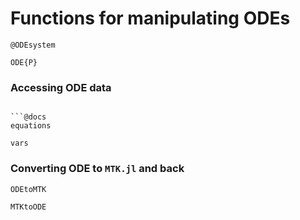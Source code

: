 # Functions for manipulating ODEs

```@docs
@ODEsystem
```

```@docs
ODE{P}
```

### Accessing ODE data

```@docs

```@docs
equations
```

```@docs
vars
```

### Converting ODE to `MTK.jl` and back

```@docs
ODEtoMTK
```

```@docs
MTKtoODE
```
